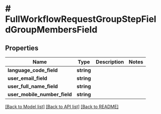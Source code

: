 # # FullWorkflowRequestGroupStepFieldGroupMembersField


## Properties

Name | Type | Description | Notes
------------ | ------------- | ------------- | -------------
**language_code_field** | **string** |  |
**user_email_field** | **string** |  |
**user_full_name_field** | **string** |  |
**user_mobile_number_field** | **string** |  |

[[Back to Model list]](../../README.md#models) [[Back to API list]](../../README.md#endpoints) [[Back to README]](../../README.md)
